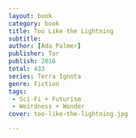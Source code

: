 ```yaml
---
layout: book
category: book
title: Too Like the Lightning
subtitle: 
author: [Ada Palmer]
publisher: Tor
publish: 2016
total: 433
series: Terra Ignota
genre: Fiction
tags:
 - Sci-Fi + Futurism
 - Weirdness + Wonder
cover: too-like-the-lightning.jpg

---
```

